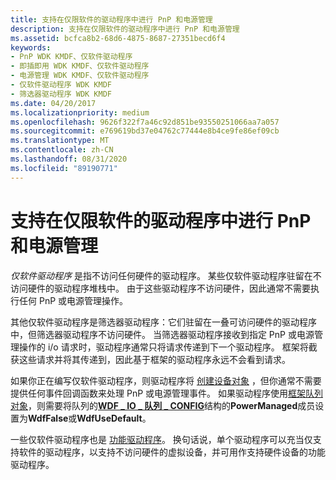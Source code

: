 ```yaml
---
title: 支持在仅限软件的驱动程序中进行 PnP 和电源管理
description: 支持在仅限软件的驱动程序中进行 PnP 和电源管理
ms.assetid: bcfca8b2-68d6-4875-8687-27351becd6f4
keywords:
- PnP WDK KMDF、仅软件驱动程序
- 即插即用 WDK KMDF、仅软件驱动程序
- 电源管理 WDK KMDF、仅软件驱动程序
- 仅软件驱动程序 WDK KMDF
- 筛选器驱动程序 WDK KMDF
ms.date: 04/20/2017
ms.localizationpriority: medium
ms.openlocfilehash: 9626f322f7a46c92d851be93550251066aa7a057
ms.sourcegitcommit: e769619bd37e04762c77444e8b4ce9fe86ef09cb
ms.translationtype: MT
ms.contentlocale: zh-CN
ms.lasthandoff: 08/31/2020
ms.locfileid: "89190771"
---
```

# <a name="supporting-pnp-and-power-management-in-software-only-drivers"></a>支持在仅限软件的驱动程序中进行 PnP 和电源管理


*仅软件驱动程序* 是指不访问任何硬件的驱动程序。 某些仅软件驱动程序驻留在不访问硬件的驱动程序堆栈中。 由于这些驱动程序不访问硬件，因此通常不需要执行任何 PnP 或电源管理操作。

其他仅软件驱动程序是筛选器驱动程序：它们驻留在一叠可访问硬件的驱动程序中，但筛选器驱动程序不访问硬件。 当筛选器驱动程序接收到指定 PnP 或电源管理操作的 i/o 请求时，驱动程序通常只将请求传递到下一个驱动程序。 框架将截获这些请求并将其传递到，因此基于框架的驱动程序永远不会看到请求。

如果你正在编写仅软件驱动程序，则驱动程序将 [创建设备对象](creating-a-framework-device-object.md) ，但你通常不需要提供任何事件回调函数来处理 PnP 或电源管理事件。 如果驱动程序使用[框架队列对象](framework-queue-objects.md)，则需要将队列的[**WDF \_ IO \_ 队列 \_ CONFIG**](/windows-hardware/drivers/ddi/wdfio/ns-wdfio-_wdf_io_queue_config)结构的**PowerManaged**成员设置为**WdfFalse**或**WdfUseDefault**。

一些仅软件驱动程序也是 [功能驱动程序](supporting-pnp-and-power-management-in-function-drivers.md)。 换句话说，单个驱动程序可以充当仅支持软件的驱动程序，以支持不访问硬件的虚拟设备，并可用作支持硬件设备的功能驱动程序。

 

